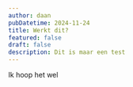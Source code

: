 ```yaml
---
author: daan
pubDatetime: 2024-11-24
title: Werkt dit?
featured: false
draft: false
description: Dit is maar een test
---
```

Ik hoop het wel
